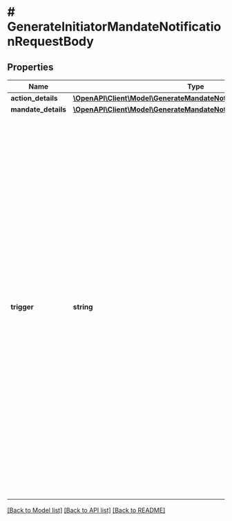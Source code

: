 # # GenerateInitiatorMandateNotificationRequestBody

## Properties

Name | Type | Description | Notes
------------ | ------------- | ------------- | -------------
**action_details** | [**\OpenAPI\Client\Model\GenerateMandateNotificationActionDetailsDto**](GenerateMandateNotificationActionDetailsDto.md) |  |
**mandate_details** | [**\OpenAPI\Client\Model\GenerateMandateNotificationMandateDetailsDto**](GenerateMandateNotificationMandateDetailsDto.md) |  |
**trigger** | **string** | Notification trigger. * **MCRC**: Mandate Create Confirmed * **MCRD**: Mandate Create Declined * **MCRX**: Mandate Create Expired * **MAMC**: Mandate Amend Confirmed * **MAMD**: Mandate Amend Declined * **MAMN**: Mandate Amended * **MAMX**: Mandate Amend Expired * **MPOF**: Mandate Port Finalised * **MPOT**: Mandate Ported * **MPOX**: Mandate Port Expired * **MSCH**: Mandate Status Changed |

[[Back to Model list]](../../README.md#models) [[Back to API list]](../../README.md#endpoints) [[Back to README]](../../README.md)
